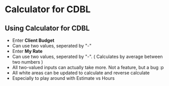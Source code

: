 # Calculator for CDBL

## Using Calculator for CDBL ##
- Enter **Client Budget**
- Can use two values, seperated by "-"
- Enter **My Rate**
- Can use two values, seperated by "-". ( Calculates by average between two numbers )
- All two-valued inputs can actually take more. Not a feature, but a bug :p
- All white areas can be updated to calculate and reverse calculate
- Especially to play around with Estimate vs Hours

